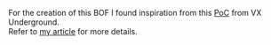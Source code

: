 For the creation of this BOF I found inspiration from this [PoC]( https://github.com/vxunderground/VXUG-Papers/blob/main/Stealthily%20Creating%20Processes/IHxHelpPaneServer.cpp.) from VX Underground.<br>
Refer to [my article](https://k1nd4sus.it/red%20team/malware/2025/01/15/com-spawner.html) for more details.
